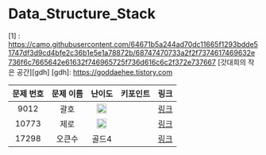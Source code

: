 # Data_Structure_Stack

[1] : https://camo.githubusercontent.com/64671b5a244ad70dc11665f1293bdde51747df3d9cd4bfe2c36b1e5e1a78872b/68747470733a2f2f7374617469632e736f6c7665642e61632f746965725f736d616c6c2f372e737667
[갓대희의 작은 공간][gdh]
[gdh]: https://goddaehee.tistory.com

|문제 번호|문제 이름|난이도|키포인트|링크|
|:---:|:---:|:---:|:---:|:---:|
|9012|괄호|<img src="https://camo.githubusercontent.com/64671b5a244ad70dc11665f1293bdde51747df3d9cd4bfe2c36b1e5e1a78872b/68747470733a2f2f7374617469632e736f6c7665642e61632f746965725f736d616c6c2f372e737667" width="20" height="20"/>||[링크](https://github.com/Ian0121/baekjoon/blob/main/solution/Data_Structure_Stack/9012.cpp)|
|10773|제로|<img src=[1] width="20" height="20"/>||[링크](https://github.com/Ian0121/baekjoon/blob/main/solution/Data_Structure_Stack/10773.cpp)|
|17298|오큰수|골드4||[링크](https://github.com/Ian0121/baekjoon/blob/main/solution/Data_Structure_Stack/17298.cpp)|
